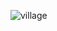 ![village](https://github.com/agamgoyal19/my-first-static-web-app/assets/86164231/b86bf79f-417f-48b2-9c08-0200dbb3e3a4)
